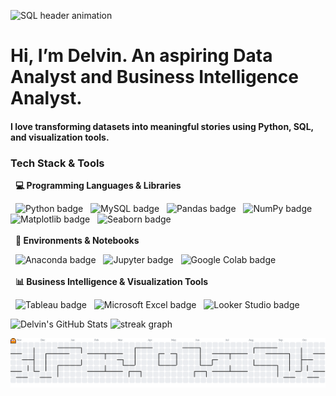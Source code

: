 <p align="left">
  <img src="https://github.com/user-attachments/assets/00373590-78a8-49bc-bc2f-ba6f5737dffb" alt="SQL header animation" />
</p>

# Hi, I’m Delvin. An aspiring Data Analyst and Business Intelligence Analyst.
#### I love transforming datasets into meaningful stories using Python, SQL, and visualization tools.

### Tech Stack & Tools
<div align="left">

  <b>💻 Programming Languages & Libraries</b><br/>

  
  <img src="https://img.shields.io/badge/Python-3776AB?style=for-the-badge&logo=python&logoColor=white" alt="Python badge"/>
  <img src="https://img.shields.io/badge/MySQL-4479A1?style=for-the-badge&logo=mysql&logoColor=white" alt="MySQL badge"/>
  <img src="https://img.shields.io/badge/Pandas-150458?style=for-the-badge&logo=pandas&logoColor=white" alt="Pandas badge"/>
  <img src="https://img.shields.io/badge/NumPy-013243?style=for-the-badge&logo=numpy&logoColor=white" alt="NumPy badge"/>
  <img src="https://img.shields.io/badge/Matplotlib-311199?style=for-the-badge&logo=matplotlib&logoColor=white" alt="Matplotlib badge"/>
  <img src="https://img.shields.io/badge/Seaborn-35B779?style=for-the-badge" alt="Seaborn badge"/>
  <br/><br/>
  <b>🔬 Environments & Notebooks</b><br/>

  
  <img src="https://img.shields.io/badge/Anaconda-44A833?style=for-the-badge&logo=anaconda&logoColor=white" alt="Anaconda badge"/>
  <img src="https://img.shields.io/badge/Jupyter-F37626?style=for-the-badge&logo=jupyter&logoColor=white" alt="Jupyter badge"/>
  <img src="https://img.shields.io/badge/Colab-F9AB00?style=for-the-badge&logo=googlecolab&logoColor=black" alt="Google Colab badge"/>
  <br/><br/>
  <b>📊 Business Intelligence & Visualization Tools</b><br/>

  
  <img src="https://img.shields.io/badge/Tableau-E97627?style=for-the-badge&logo=tableau&logoColor=white" alt="Tableau badge"/>
  <img src="https://img.shields.io/badge/Microsoft_Excel-217346?style=for-the-badge&logo=microsoft-excel&logoColor=white" alt="Microsoft Excel badge"/>
  <img src="https://img.shields.io/badge/Looker_Studio-4285F4?style=for-the-badge&logo=looker&logoColor=white" alt="Looker Studio badge"/>

</div>

![Delvin's GitHub Stats](https://github-readme-stats.vercel.app/api?username=delvinfarhan&show_icons=true&theme=dark&hide=prs,issues)
<img src="https://streak-stats.demolab.com?user=delvinfarhan&locale=en&mode=daily&theme=dark&hide_border=false&border_radius=5&order=3" height="220" alt="streak graph"  />




<picture>
  <source media="(prefers-color-scheme: dark)" srcset="https://raw.githubusercontent.com/delvinfarhan/delvinfarhan/output/pacman-contribution-graph-dark.svg">
  <source media="(prefers-color-scheme: light)" srcset="https://raw.githubusercontent.com/delvinfarhan/delvinfarhan/output/pacman-contribution-graph.svg">
  <img alt="pacman contribution graph" src="https://raw.githubusercontent.com/delvinfarhan/delvinfarhan/output/pacman-contribution-graph.svg">
</picture>
